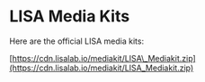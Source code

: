# LISA Media Kits

Here are the official LISA media kits:&#x20;

[https://cdn.lisalab.io/mediakit/LISA\_Mediakit.zip](https://cdn.lisalab.io/mediakit/LISA_Mediakit.zip)
